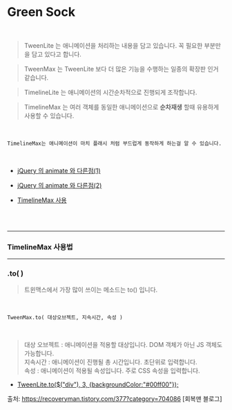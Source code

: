 # Green Sock
<br>

>TweenLite 는 애니메이션을 처리하는 내용을 담고 있습니다. 꼭 필요한 부분만을 담고 있다고 합니다.

>TweenMax 는 TweenLite 보다 더 많은 기능을 수행하는 일종의 확장판 인거 같습니다.

>TimelineLite 는 애니메이션의 시간순차적으로 진행되게 조작합니다.

>TimelineMax 는 여러 객체를 동일한 애니메이션으로 <b>순차재생</b> 할때 유용하게 사용할 수 있습니다.

<br>

```
TimelineMax는 애니메이션이 마치 플래시 처럼 부드럽게 동작하게 하는걸 알 수 있습니다.
```
<br>

* [jQuery 의 animate 와 다른점(1)](//jsfiddle.net/recoveryman/kh3pnzhz/2/embedded/result,js,html,css/ ) <br>

* [jQuery 의 animate 와 다른점(2)](//jsfiddle.net/recoveryman/wjnspybg/embedded/result,js,html,css/ ) 

* [TimelineMax 사용](//jsfiddle.net/recoveryman/dzocnc2o/1/embedded/result,js,html,css/ )<br><br>
<br>


---
### TimelineMax 사용법
---


### .to( )

>트윈맥스에서 가장 많이 쓰이는 메소드는 to() 입니다.
<br>

```
TweenMax.to( 대상오브젝트, 지속시간, 속성 )
```
<br>

>대상 오브젝트 : 애니메이션을 적용할 대상입니다. DOM 객체가 아닌 JS 객체도 가능합니다.<br>
지속시간 : 애니메이션이 진행될 총 시간입니다. 초단위로 입력합니다.<br>
속성 : 애니메이션이 적용될 속성입니다. 주로 CSS 속성을 입력합니다.


* [TweenLite.to($("div"), 3, {backgroundColor:"#00ff00"});](//jsfiddle.net/recoveryman/dzocnc2o/4/embedded/result,js,html,css/)











출처: https://recoveryman.tistory.com/377?category=704086 [회복맨 블로그]